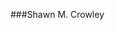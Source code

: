 ###Shawn M. Crowley
<!--
**shawnmcrowley/shawnmcrowley** is a ✨ _special_ ✨ repository because its `README.md` (this file) appears on your GitHub profile.
Technology Executive | Customer Advocate | Educator | Software Designer | Part Time Artist and Musician | Enterprise Architect

-->
